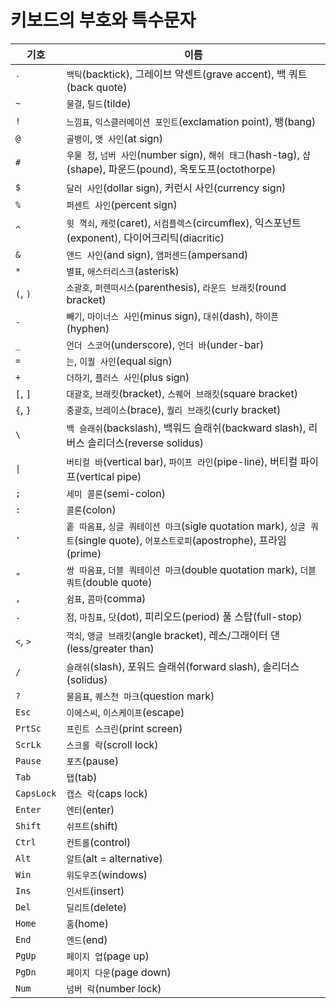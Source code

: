 # 키보드의 부호와 특수문자

|기호|이름|
|---|---|
|`` ` ``| `백틱`(backtick), 그레이브 악센트(grave accent), 백 쿼트(back quote)|
|`~`|`물결`, `틸드`(tilde)|
|`!`|`느낌표`, `익스클러메이션 포인트`(exclamation point), 뱅(bang)|
|`@`|`골뱅이`, `앳 사인`(at sign)|
|`#`|`우물 정`, `넘버 사인`(number sign), `해쉬 태그`(hash-tag), `샵`(shape), 파운드(pound), 옥토도프(octothorpe)|
|`$`|`달러 사인`(dollar sign), 커런시 사인(currency sign)|
|`%`|`퍼센트 사인`(percent sign)|
|`^`|`윗 꺽쇠`, `캐럿`(caret), `서컴플렉스`(circumflex), 익스포넌트(exponent), 다이어크리틱(diacritic)|
|`&`|`앤드 사인`(and sign), `앰퍼센드`(ampersand)|
|`*`|`별표`, `애스터리스크`(asterisk)|
|`(`, `)`|`소괄호`, `퍼렌떠시스`(parenthesis), `라운드 브래킷`(round bracket)|
|`-`|`빼기`, `마이너스 사인`(minus sign), `대쉬`(dash), `하이픈`(hyphen)|
|`_`|`언더 스코어`(underscore), `언더 바`(under-bar)|
|`=`|`는`, `이퀄 사인`(equal sign)|
|`+`|`더하기`, `플러스 사인`(plus sign)|
|`[`, `]`|`대괄호`, `브래킷`(bracket), `스퀘어 브래킷`(square bracket)|
|`{`, `}`|`중괄호`, `브레이스`(brace), `퀄리 브래킷`(curly bracket)|
|`\`|`백 슬래쉬`(backslash), 백워드 슬래쉬(backward slash), 리버스 솔리더스(reverse solidus)|
|`\|`|`버티컬 바`(vertical bar), `파이프 라인`(pipe-line), 버티컬 파이프(vertical pipe)|
|`;`|`세미 콜론`(semi-colon)|
|`:`|`콜론`(colon)|
|`'`|`홑 따옴표`, `싱글 쿼테이션 마크`(sigle quotation mark), `싱글 쿼트`(single quote), `어포스트로피`(apostrophe), 프라임(prime)|
|`"`|`쌍 따옴표`, `더블 쿼테이션 마크`(double quotation mark), `더블 쿼트`(double quote)|
|`,`|`쉼표`, `콤마`(comma)|
|`.`|`점`, `마침표`, `닷`(dot), 피리오드(period) 풀 스탑(full-stop)|
|`<`, `>`|`꺽쇠`, `앵글 브래킷`(angle bracket), 레스/그래이터 댄(less/greater than)|
|`/`|`슬래쉬`(slash), 포워드 슬래쉬(forward slash), 솔리더스(solidus)|
|`?`|`물음표`, `퀘스천 마크`(question mark)|
|`Esc`|`이에스씨`, `이스케이프`(escape)|
|`PrtSc`|`프린트 스크린`(print screen)|
|`ScrLk`|`스크롤 락`(scroll lock)|
|`Pause`|`포즈`(pause)|
|`Tab`|`탭`(tab)|
|`CapsLock`|`캡스 락`(caps lock)|
|`Enter`|`엔터`(enter)|
|`Shift`|`쉬프트`(shift)|
|`Ctrl`|`컨트롤`(control)|
|`Alt`|`알트`(alt = alternative)|
|`Win`|`위도우즈`(windows)|
|`Ins`|`인서트`(insert)|
|`Del`|`딜리트`(delete)|
|`Home`|`홈`(home)|
|`End`|`엔드`(end)|
|`PgUp`|`페이지 업`(page up)|
|`PgDn`|`페이지 다운`(page down)|
|`Num`|`넘버 락`(number lock)|
